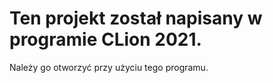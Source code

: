 # Ten projekt został napisany w programie CLion 2021.
Należy go otworzyć przy użyciu tego programu.
